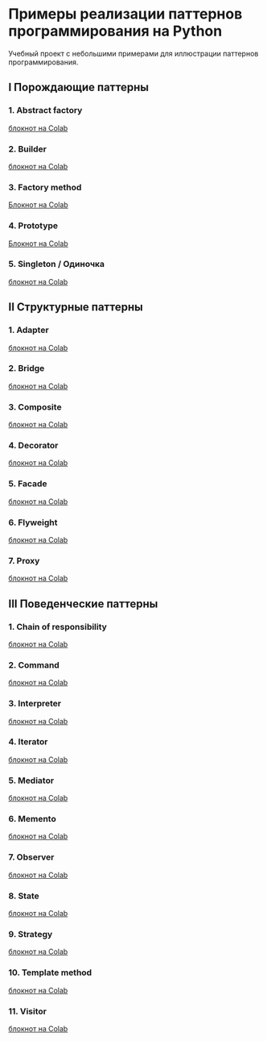  # Примеры реализации паттернов программирования на Python
 
Учебный проект с небольшими примерами для иллюстрации паттернов программирования.

## I Порождающие паттерны

### 1. Abstract factory
<a href = 'https://colab.research.google.com/drive/10E658Z75OGiDHQjpRrA1jgJS42VdRopr?usp=sharing' >блокнот на Colab</a>

### 2. Builder
<a href = 'https://colab.research.google.com/drive/1Q4IVpr1U-g-dhMdIKjI1DRS5l5T_Bc0P?usp=sharing'>блокнот на Colab</a>

### 3. Factory method
<a href='https://colab.research.google.com/drive/1HHFzSXxAGZ3QzRqnruHPnmLltG-mrbqx?usp=sharing'>Блокнот на Colab</a>
### 4. Prototype
<a href='https://colab.research.google.com/drive/18sGbAkT_GX3DVScNDKSQJ8VEJQfuEI-u?usp=sharing'>Блокнот на Colab</a>

### 5. Singleton / Одиночка
<a href='https://colab.research.google.com/drive/17Bj63ngD_z8kBIEbnNQ1k93It4Wgb56S?usp=sharing'>блокнот на Colab</a>

## II Структурные паттерны

### 1. Adapter
<a href='https://colab.research.google.com/drive/1n2KCFl4W8Hf_v9m3qcWg9pZhltaCwdLa?usp=sharing'>блокнот на Colab</a>

### 2. Bridge
<a href='https://colab.research.google.com/drive/19DCBEHxheqIVRz2QUklE6ByeH0SlrIBf?usp=sharing'>блокнот на Colab</a>

### 3. Composite
<a href='https://colab.research.google.com/drive/1p0xX_xGdvnVSLYawhdbBaA5dQLfddfjB?usp=sharing'>блокнот на Colab</a>

### 4. Decorator
<a href='https://colab.research.google.com/drive/1b9BI2eA-RkjLhpu7bZ2LjajYQMiNno7H?usp=sharing'>блокнот на Colab</a>

### 5. Facade
<a href='https://colab.research.google.com/drive/1B03C90Fx2JvlgvwJS2LOnpTa_a-t9YGo?usp=sharing'>блокнот на Colab</a>

### 6. Flyweight
<a href='https://colab.research.google.com/drive/1kqHV6EPYMSme-dnuhZN-KXgXs9zwqv2S?usp=sharing'>блокнот на Colab</a>

### 7. Proxy
<a href='https://colab.research.google.com/drive/1-wrteGTAFpWemzyk8dAzkma6ePlaZkJ5?usp=sharing'>блокнот на Colab</a>

## III Поведенческие паттерны

### 1. Chain of responsibility
<a href='https://colab.research.google.com/drive/1ZDQCclsoviVTZRx3u4Al00_UDeALaX1o?usp=sharing'>блокнот на Colab</a>

### 2. Command
<a href='https://colab.research.google.com/drive/1ZGFAA3Vf8WpSUKOAmkhVFmMs1VygaPQV?usp=sharing'>блокнот на Colab</a>

### 3. Interpreter
<a href='https://colab.research.google.com/drive/1x94CDRQ5xCpd6q1X9OFjwFCHcZh_Ra3h?usp=sharing'>блокнот на Colab</a>

### 4. Iterator
<a href='https://colab.research.google.com/drive/1B3b9iqUjy_vKTlD30vcihshLHvMW9ZhT?usp=sharing'>блокнот на Colab</a>

### 5. Mediator
<a href='https://colab.research.google.com/drive/19sfpg6YAT1gCE6tkTfZlquUyaEcTonOy?usp=sharing'>блокнот на Colab</a>

### 6. Memento
<a href='https://colab.research.google.com/drive/1j5W5rrAF3V_Jj2HbBbuIp5nVW2jbB1TI?usp=sharing'>блокнот на Colab</a>

### 7. Observer
<a href='https://colab.research.google.com/drive/1-UccTOpBOjrhL6qkeMyZLvcOWC9yuF23?usp=sharing'>блокнот на Colab</a>

### 8. State
<a href='https://colab.research.google.com/drive/16mr_bi2OBnJUej-ryPAStmDRO7H23cH0?usp=sharing'>блокнот на Colab</a>

### 9. Strategy
<a href='https://colab.research.google.com/drive/1pCwuj7-FJCw0-SUHM9bgLUTwQjlx918j?usp=sharing'>блокнот на Colab</a>

### 10. Template method
<a href='https://colab.research.google.com/drive/1x27irzzx8Zmha8KdNU5G8Llw1g2OOKz7?usp=sharing'>блокнот на Colab</a>

### 11. Visitor
<a href='https://colab.research.google.com/drive/1Ebdt0KZ8vEs0sE98J-qrCj5RD45UGGv-?usp=sharing'>блокнот на Colab</a>